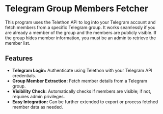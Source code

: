 # Telegram Group Members Fetcher

This program uses the Telethon API to log into your Telegram account and fetch members from a specific Telegram group. It works seamlessly if you are already a member of the group and the members are publicly visible. If the group hides member information, you must be an admin to retrieve the member list.

## Features

- **Telegram Login:** Authenticate using Telethon with your Telegram API credentials.
- **Group Member Extraction:** Fetch member details from a Telegram group.
- **Visibility Check:** Automatically checks if members are visible; if not, requires admin privileges.
- **Easy Integration:** Can be further extended to export or process fetched member data as needed.
  
